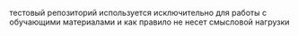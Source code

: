 тестовый репозиторий используется исключительно для работы с обучающими материалами и как правило не несет смысловой нагрузки

